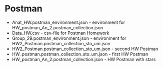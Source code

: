 # Postman
- Anat_HW.postman_environment.json - environment for HW_postman_An_2.postman_collection.json
- Data_HW.csv - csv-file for Postman Homework
- Group_29.postman_environment.json - environment for HW2_Postman.postman_collection_sto_um.json
- HW2_Postman.postman_collection_sto_um.json - second HW Postman
- HW_postman.postman_collection_sto_um.json - first HW Postman
- HW_postman_An_2.postman_collection.json - HW Postman with stars
